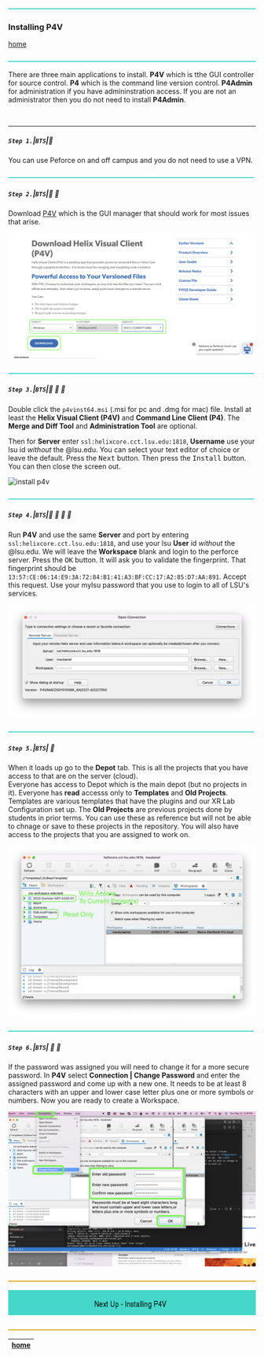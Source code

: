 ![](../images/line3.png)

### Installing P4V

[home](../README.md#user-content-p4v)</sub>

![](../images/line3.png)

There are three main applications to install.  **P4V** which is tthe GUI controller for source control.  **P4** which is the command line version control.  **P4Admin** for administration if you have admininstration access.  If you are not an administrator then you do not need to install **P4Admin**.

<br>

---


##### `Step 1.`\|`BTS`|:small_blue_diamond:

You can use Peforce on and off campus and you do not need to use a VPN.  

![](../images/line2.png)

##### `Step 2.`\|`BTS`|:small_blue_diamond: :small_blue_diamond: 

Download [P4V](https://www.perforce.com/downloads/helix-visual-client-p4v) which is the GUI manager that should work for most issues that arise.  

![download p4v installer from perforce](images/downloadHelix.png)

![](../images/line2.png)

##### `Step 3.`\|`BTS`|:small_blue_diamond: :small_blue_diamond: :small_blue_diamond:

Double click the `p4vinst64.msi` (.msi for pc and .dmg for mac) file. Install at least the **Helix Visual Client (P4V)** and **Command Line Client (P4)**.  The **Merge and Diff Tool** and **Administration Tool** are optional.

Then for **Server** enter `ssl:helixcore.cct.lsu.edu:1818`, **Username** use your lsu id *without* the @lsu.edu. You can select your text editor of choice or leave the default.  Press the <kbd>Next</kbd> button. Then press the <kbd>Install</kbd> button.  You can then close the screen out.

![install p4v](images/InstallPerforce.gif)

![](../images/line2.png)

##### `Step 4.`\|`BTS`|:small_blue_diamond: :small_blue_diamond: :small_blue_diamond: :small_blue_diamond:

Run **P4V** and use the same **Server** and port by entering `ssl:helixcore.cct.lsu.edu:1818`, and use your lsu **User** id *without* the @lsu.edu. We will leave the **Workspace** blank and login to the perforce server. Press the <kbd>OK</kbd> button. It will ask you to validate the fingerprint.  That fingerprint should be `13:57:CE:06:14:E9:3A:72:84:B1:41:A3:BF:CC:17:A2:85:D7:AA:891`.  Accept this request. Use your mylsu password that you use to login to all of LSU's services. 



![running p4v for the first time](images/login.png)

![](../images/line2.png)

##### `Step 5.`\|`BTS`| :small_orange_diamond:

When it loads up go to the **Depot** tab.  This is all the projects that you have access to that are on the server (cloud).  
Everyone has access to Depot which is the main depot (but no projects in it).  Everyone has **read** accesss only to **Templates** and **Old Projects**.  Templates are various templates that have the plugins and our XR Lab Configuration set up.  The **Old Projects** are previous projects done by students in prior terms.  You can use these as reference but will not be able to chnage or save to these projects in the repository.  You will also have access to the projects that you are assigned to work on.

![look at depot with various projects](images/depot.png)

![](../images/line2.png)

##### `Step 6.`\|`BTS`| :small_orange_diamond: :small_blue_diamond:

If the password was assigned you will need to change it for a more secure password.  In **P4V** select **Connection | Change Password** and enter the assigned password and come up with a new one.  It needs to be at least 8 characters with an upper and lower case letter plus one or more symbols or numbers. Now you are ready to create a Workspace.

![change password](images/changePassword.png)


![](../images/line.png)

![Installing P4V](images/installingP4V.png)

![](../images/line.png)

| [home](../README.md#user-content-p4v)  |
|---|

